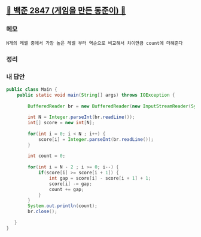 ##  [🩶 백준 2847 (게임을 만든 동준이) 🩶](https://www.acmicpc.net/problem/2847)


### 메모
```
N개의 레벨 중에서 가장 높은 레벨 부터 역순으로 비교해서 차이만큼 count에 더해준다
```

### 정리


### 내 답안
```java
public class Main {
	public static void main(String[] args) throws IOException {
		
		BufferedReader br = new BufferedReader(new InputStreamReader(System.in));
		
		int N = Integer.parseInt(br.readLine());
		int[] score = new int[N];
		
		for(int i = 0; i < N ; i++) {
			score[i] = Integer.parseInt(br.readLine());
		}
		
		int count = 0;
		
		for(int i = N - 2 ; i >= 0; i--) {
			if(score[i] >= score[i + 1]) {
				int gap = score[i] - score[i + 1] + 1;
				score[i] -= gap;
				count += gap;
			}	 
		}
		System.out.println(count);
		br.close();
		
   }
}

```
